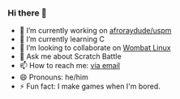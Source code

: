 ### Hi there 👋

<!--
**afroraydude/afroraydude** is a ✨ _special_ ✨ repository because its `README.md` (this file) appears on your GitHub profile.

- 🤔 I’m looking for help with ...
-->

- 🔭 I’m currently working on [afroraydude/uspm](https://github.com/afroraydude/uspm)
- 🌱 I’m currently learning C
- 👯 I’m looking to collaborate on [Wombat Linux](https://wombatlinux.org)
- 💬 Ask me about Scratch Battle
- 📫 How to reach me: [via email](mailto:afroraydude@protonmail.org)
- 😄 Pronouns: he/him
- ⚡ Fun fact: I make games when I'm bored.
